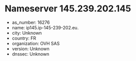 # Nameserver 145.239.202.145

* as_number: 16276
* name: ip145.ip-145-239-202.eu.
* city: Unknown
* country: FR
* organization: OVH SAS
* version: Unknown
* dnssec: Unknown

